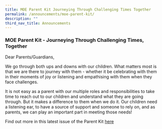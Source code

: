 ```yaml
---
title: MOE Parent Kit Journeying Through Challenging Times Together
permalink: /announcements/moe-parent-kit/
description: ""
third_nav_title: Announcements
---
```


### MOE Parent Kit - Journeying Through Challenging Times, Together

Dear Parents/Guardians,

We go through both ups and downs with our children. What matters most is that we are there to journey with them - whether it be celebrating with them in their moments of joy or listening and empathising with them when they face challenges.

It is not easy as a parent with our multiple roles and responsibilities to take time to reach out to our children and understand what they are going through. But it makes a difference to them when we do it. Our children need a listening ear, to have a source of support and someone to rely on, and as parents, we can play an important part in meeting those needs!

Find out more in this latest issue of the Parent Kit [here](/files/MOE%20Parent%20kit%20journeying-through-challenging-times-together.pdf)
